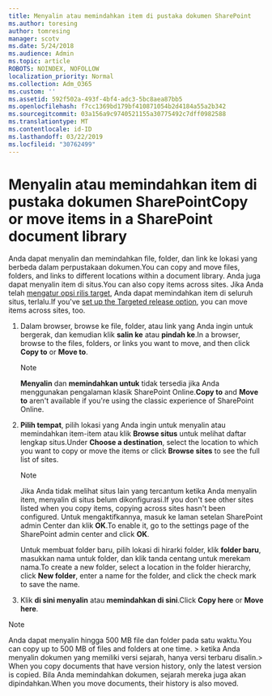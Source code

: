 ```yaml
---
title: Menyalin atau memindahkan item di pustaka dokumen SharePoint
ms.author: toresing
author: tomresing
manager: scotv
ms.date: 5/24/2018
ms.audience: Admin
ms.topic: article
ROBOTS: NOINDEX, NOFOLLOW
localization_priority: Normal
ms.collection: Adm_O365
ms.custom: ''
ms.assetid: 592f502a-493f-4bf4-adc3-5bc8aea87bb5
ms.openlocfilehash: f7cc1369bd179bf410871054b2d4184a55a2b342
ms.sourcegitcommit: 03a156a9c9740521155a30775492c7dff0982588
ms.translationtype: MT
ms.contentlocale: id-ID
ms.lasthandoff: 03/22/2019
ms.locfileid: "30762499"
---
```

# <a name="copy-or-move-items-in-a-sharepoint-document-library"></a><span data-ttu-id="0ba4f-102">Menyalin atau memindahkan item di pustaka dokumen SharePoint</span><span class="sxs-lookup"><span data-stu-id="0ba4f-102">Copy or move items in a SharePoint document library</span></span>

<span data-ttu-id="0ba4f-103">Anda dapat menyalin dan memindahkan file, folder, dan link ke lokasi yang berbeda dalam perpustakaan dokumen.</span><span class="sxs-lookup"><span data-stu-id="0ba4f-103">You can copy and move files, folders, and links to different locations within a document library.</span></span> <span data-ttu-id="0ba4f-104">Anda juga dapat menyalin item di situs.</span><span class="sxs-lookup"><span data-stu-id="0ba4f-104">You can also copy items across sites.</span></span> <span data-ttu-id="0ba4f-105">Jika Anda telah [mengatur opsi rilis target](https://go.microsoft.com/fwlink/?linkid=622980), Anda dapat memindahkan item di seluruh situs, terlalu.</span><span class="sxs-lookup"><span data-stu-id="0ba4f-105">If you've [set up the Targeted release option](https://go.microsoft.com/fwlink/?linkid=622980), you can move items across sites, too.</span></span>
  
1. <span data-ttu-id="0ba4f-106">Dalam browser, browse ke file, folder, atau link yang Anda ingin untuk bergerak, dan kemudian klik **salin ke** atau **pindah ke**.</span><span class="sxs-lookup"><span data-stu-id="0ba4f-106">In a browser, browse to the files, folders, or links you want to move, and then click **Copy to** or **Move to**.</span></span>
    
    > [!NOTE]
    > <span data-ttu-id="0ba4f-107">**Menyalin** dan **memindahkan untuk** tidak tersedia jika Anda menggunakan pengalaman klasik SharePoint Online.</span><span class="sxs-lookup"><span data-stu-id="0ba4f-107">**Copy to** and **Move to** aren't available if you're using the classic experience of SharePoint Online.</span></span> 
  
2. <span data-ttu-id="0ba4f-108">**Pilih tempat**, pilih lokasi yang Anda ingin untuk menyalin atau memindahkan item-item atau klik **Browse situs** untuk melihat daftar lengkap situs.</span><span class="sxs-lookup"><span data-stu-id="0ba4f-108">Under **Choose a destination**, select the location to which you want to copy or move the items or click **Browse sites** to see the full list of sites.</span></span> 
    
    > [!NOTE]
    > <span data-ttu-id="0ba4f-109">Jika Anda tidak melihat situs lain yang tercantum ketika Anda menyalin item, menyalin di situs belum dikonfigurasi.</span><span class="sxs-lookup"><span data-stu-id="0ba4f-109">If you don't see other sites listed when you copy items, copying across sites hasn't been configured.</span></span> <span data-ttu-id="0ba4f-110">Untuk mengaktifkannya, masuk ke laman setelan SharePoint admin Center dan klik **OK**.</span><span class="sxs-lookup"><span data-stu-id="0ba4f-110">To enable it, go to the settings page of the SharePoint admin center and click **OK**.</span></span> 
  
    <span data-ttu-id="0ba4f-111">Untuk membuat folder baru, pilih lokasi di hirarki folder, klik **folder baru**, masukkan nama untuk folder, dan klik tanda centang untuk merekam nama.</span><span class="sxs-lookup"><span data-stu-id="0ba4f-111">To create a new folder, select a location in the folder hierarchy, click **New folder**, enter a name for the folder, and click the check mark to save the name.</span></span>
    
3. <span data-ttu-id="0ba4f-112">Klik **di sini menyalin** atau **memindahkan di sini**.</span><span class="sxs-lookup"><span data-stu-id="0ba4f-112">Click **Copy here** or **Move here**.</span></span>
    
> [!NOTE]
>  <span data-ttu-id="0ba4f-113">Anda dapat menyalin hingga 500 MB file dan folder pada satu waktu.</span><span class="sxs-lookup"><span data-stu-id="0ba4f-113">You can copy up to 500 MB of files and folders at one time.</span></span> <span data-ttu-id="0ba4f-114">> ketika Anda menyalin dokumen yang memiliki versi sejarah, hanya versi terbaru disalin.</span><span class="sxs-lookup"><span data-stu-id="0ba4f-114">>  When you copy documents that have version history, only the latest version is copied.</span></span> <span data-ttu-id="0ba4f-115">Bila Anda memindahkan dokumen, sejarah mereka juga akan dipindahkan.</span><span class="sxs-lookup"><span data-stu-id="0ba4f-115">When you move documents, their history is also moved.</span></span> 
  

